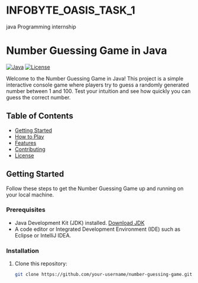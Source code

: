 # INFOBYTE_OASIS_TASK_1
java Programming internship
# Number Guessing Game in Java

[![Java](https://img.shields.io/badge/language-Java-blue.svg)](https://www.java.com/)
[![License](https://img.shields.io/badge/license-MIT-green.svg)](LICENSE)

Welcome to the Number Guessing Game in Java! This project is a simple interactive console game where players try to guess a randomly generated number between 1 and 100. Test your intuition and see how quickly you can guess the correct number.

## Table of Contents

- [Getting Started](#getting-started)
- [How to Play](#how-to-play)
- [Features](#features)
- [Contributing](#contributing)
- [License](#license)

## Getting Started

Follow these steps to get the Number Guessing Game up and running on your local machine.

### Prerequisites

- Java Development Kit (JDK) installed. [Download JDK](https://www.oracle.com/java/technologies/javase-downloads.html)
- A code editor or Integrated Development Environment (IDE) such as Eclipse or IntelliJ IDEA.

### Installation

1. Clone this repository:
   ```sh
   git clone https://github.com/your-username/number-guessing-game.git
